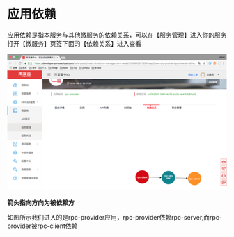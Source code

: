 # 应用依赖

应用依赖是指本服务与其他微服务的依赖关系，可以在【服务管理】进入你的服务打开【微服务】页签下面的【依赖关系】进入查看

![](images/dependency.png "应用依赖关系")


**箭头指向方向为被依赖方**

如图所示我们进入的是rpc-provider应用，rpc-provider依赖rpc-server,而rpc-provider被rpc-client依赖